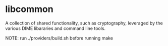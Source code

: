 libcommon
=========

A collection of shared functionality, such as cryptography, leveraged by the various DIME libararies and command line tools.

NOTE:
run ./providers/build.sh before running make
